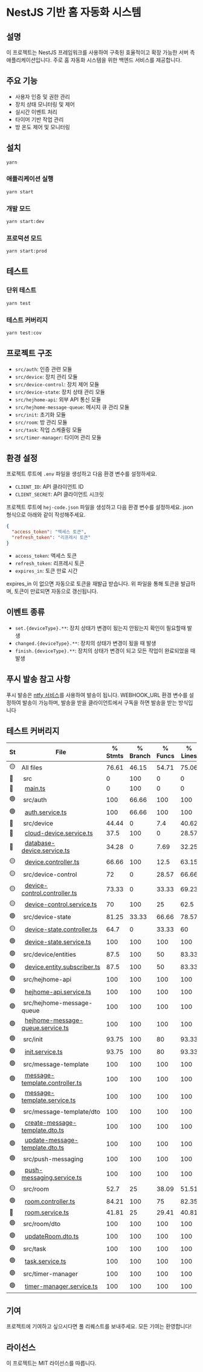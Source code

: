 # NestJS 기반 홈 자동화 시스템

## 설명

이 프로젝트는 NestJS 프레임워크를 사용하여 구축된 효율적이고 확장 가능한 서버 측 애플리케이션입니다. 주로 홈 자동화 시스템을 위한 백엔드 서비스를 제공합니다.

## 주요 기능

- 사용자 인증 및 권한 관리
- 장치 상태 모니터링 및 제어
- 실시간 이벤트 처리
- 타이머 기반 작업 관리
- 방 온도 제어 및 모니터링

## 설치

```bash
yarn
```

### 애플리케이션 실행

```bash
yarn start
```

### 개발 모드

```bash
yarn start:dev
```

### 프로덕션 모드

```bash
yarn start:prod
```

## 테스트

### 단위 테스트

```bash
yarn test
```

### 테스트 커버리지

```bash
yarn test:cov
```

## 프로젝트 구조

- `src/auth`: 인증 관련 모듈
- `src/device`: 장치 관리 모듈
- `src/device-control`: 장치 제어 모듈
- `src/device-state`: 장치 상태 관리 모듈
- `src/hejhome-api`: 외부 API 통신 모듈
- `src/hejhome-message-queue`: 메시지 큐 관리 모듈
- `src/init`: 초기화 모듈
- `src/room`: 방 관리 모듈
- `src/task`: 작업 스케줄링 모듈
- `src/timer-manager`: 타이머 관리 모듈

## 환경 설정

프로젝트 루트에 `.env` 파일을 생성하고 다음 환경 변수를 설정하세요.

- `CLIENT_ID`: API 클라이언트 ID
- `CLIENT_SECRET`: API 클라이언트 시크릿

프로젝트 루트에 `hej-code.json` 파일을 생성하고 다음 환경 변수를 설정하세요.
json 형식으로 아래와 같이 작성해주세요.

```json
{
  "access_token": "액세스 토큰",
  "refresh_token": "리프레시 토큰"
}
```

- `access_token`: 액세스 토큰
- `refresh_token`: 리프레시 토큰
- `expires_in`: 토큰 만료 시간

expires_in 이 없으면 자동으로 토큰을 재발급 받습니다.
위 파일을 통해 토큰을 발급하며, 토큰이 만료되면 자동으로 갱신됩니다.

## 이벤트 종류

- `set.{deviceType}.**`: 장치 상태가 변경이 됬는지 안됬는지 확인이 필요할때 발생
- `changed.{deviceType}.**`: 장치의 상태가 변경이 됬을 때 발생
- `finish.{deviceType}.**`: 장치의 상태가 변경이 되고 모든 작업이 완료되었을 때 발생

## 푸시 발송 참고 사항

푸시 발송은 [ntfy 서비스](https://ntfy.sh/)를 사용하여 발송이 됩니다.
WEBHOOK_URL 환경 변수를 설정하여 발송이 가능하며, 발송을 받을 클라이언트에서 구독을 하면 발송을 받는 방식입니다

## 테스트 커버리지

<!-- coverage.md -->
St|File                               | % Stmts | % Branch | % Funcs | % Lines | Uncovered Line #s    
--|-----------------------------------|---------|----------|---------|---------|----------------------
🟡|All files                          |   76.61 |    46.15 |   54.71 |   75.06 |                      
🔴|&nbsp;src|       0 |      100 |       0 |       0 |                      
🔴|&nbsp;&nbsp;[main.ts](https://github.com/sungmun/local-automation-system-nestjs/blob/71fcd8afaa9010be2e166ff3caa606b409b37180/src/main.ts)|       0 |      100 |       0 |       0 |[1-11](https://github.com/sungmun/local-automation-system-nestjs/blob/71fcd8afaa9010be2e166ff3caa606b409b37180/src/main.ts#L1-L11)
🟢|&nbsp;src/auth|     100 |    66.66 |     100 |     100 |                      
🟢|&nbsp;&nbsp;[auth.service.ts](https://github.com/sungmun/local-automation-system-nestjs/blob/71fcd8afaa9010be2e166ff3caa606b409b37180/src/auth/auth.service.ts)|     100 |    66.66 |     100 |     100 |[23](https://github.com/sungmun/local-automation-system-nestjs/blob/71fcd8afaa9010be2e166ff3caa606b409b37180/src/auth/auth.service.ts#L23)
🔴|&nbsp;src/device|   44.44 |        0 |     7.4 |   40.62 |                      
🔴|&nbsp;&nbsp;[cloud-device.service.ts](https://github.com/sungmun/local-automation-system-nestjs/blob/71fcd8afaa9010be2e166ff3caa606b409b37180/src/device/cloud-device.service.ts)|    37.5 |      100 |       0 |   28.57 |[12-41](https://github.com/sungmun/local-automation-system-nestjs/blob/71fcd8afaa9010be2e166ff3caa606b409b37180/src/device/cloud-device.service.ts#L12-L41)
🔴|&nbsp;&nbsp;[database-device.service.ts](https://github.com/sungmun/local-automation-system-nestjs/blob/71fcd8afaa9010be2e166ff3caa606b409b37180/src/device/database-device.service.ts)|   34.28 |        0 |    7.69 |   32.25 |[26-102](https://github.com/sungmun/local-automation-system-nestjs/blob/71fcd8afaa9010be2e166ff3caa606b409b37180/src/device/database-device.service.ts#L26-L102)
🟡|&nbsp;&nbsp;[device.controller.ts](https://github.com/sungmun/local-automation-system-nestjs/blob/71fcd8afaa9010be2e166ff3caa606b409b37180/src/device/device.controller.ts)|   66.66 |      100 |    12.5 |   63.15 |[12](https://github.com/sungmun/local-automation-system-nestjs/blob/71fcd8afaa9010be2e166ff3caa606b409b37180/src/device/device.controller.ts#L12),[16](https://github.com/sungmun/local-automation-system-nestjs/blob/71fcd8afaa9010be2e166ff3caa606b409b37180/src/device/device.controller.ts#L16),[20](https://github.com/sungmun/local-automation-system-nestjs/blob/71fcd8afaa9010be2e166ff3caa606b409b37180/src/device/device.controller.ts#L20),[28](https://github.com/sungmun/local-automation-system-nestjs/blob/71fcd8afaa9010be2e166ff3caa606b409b37180/src/device/device.controller.ts#L28),[36](https://github.com/sungmun/local-automation-system-nestjs/blob/71fcd8afaa9010be2e166ff3caa606b409b37180/src/device/device.controller.ts#L36),[44](https://github.com/sungmun/local-automation-system-nestjs/blob/71fcd8afaa9010be2e166ff3caa606b409b37180/src/device/device.controller.ts#L44),[49](https://github.com/sungmun/local-automation-system-nestjs/blob/71fcd8afaa9010be2e166ff3caa606b409b37180/src/device/device.controller.ts#L49)
🟡|&nbsp;src/device-control|      72 |        0 |   28.57 |   66.66 |                      
🟡|&nbsp;&nbsp;[device-control.controller.ts](https://github.com/sungmun/local-automation-system-nestjs/blob/71fcd8afaa9010be2e166ff3caa606b409b37180/src/device-control/device-control.controller.ts)|   73.33 |        0 |   33.33 |   69.23 |[18-25](https://github.com/sungmun/local-automation-system-nestjs/blob/71fcd8afaa9010be2e166ff3caa606b409b37180/src/device-control/device-control.controller.ts#L18-L25)
🟡|&nbsp;&nbsp;[device-control.service.ts](https://github.com/sungmun/local-automation-system-nestjs/blob/71fcd8afaa9010be2e166ff3caa606b409b37180/src/device-control/device-control.service.ts)|      70 |      100 |      25 |    62.5 |[12-25](https://github.com/sungmun/local-automation-system-nestjs/blob/71fcd8afaa9010be2e166ff3caa606b409b37180/src/device-control/device-control.service.ts#L12-L25)
🟢|&nbsp;src/device-state|   81.25 |    33.33 |   66.66 |   78.57 |                      
🟡|&nbsp;&nbsp;[device-state.controller.ts](https://github.com/sungmun/local-automation-system-nestjs/blob/71fcd8afaa9010be2e166ff3caa606b409b37180/src/device-state/device-state.controller.ts)|    64.7 |        0 |   33.33 |      60 |[22-27](https://github.com/sungmun/local-automation-system-nestjs/blob/71fcd8afaa9010be2e166ff3caa606b409b37180/src/device-state/device-state.controller.ts#L22-L27),[33](https://github.com/sungmun/local-automation-system-nestjs/blob/71fcd8afaa9010be2e166ff3caa606b409b37180/src/device-state/device-state.controller.ts#L33)
🟢|&nbsp;&nbsp;[device-state.service.ts](https://github.com/sungmun/local-automation-system-nestjs/blob/71fcd8afaa9010be2e166ff3caa606b409b37180/src/device-state/device-state.service.ts)|     100 |      100 |     100 |     100 |
🟢|&nbsp;src/device/entities|    87.5 |      100 |      50 |   83.33 |                      
🟢|&nbsp;&nbsp;[device.entity.subscriber.ts](https://github.com/sungmun/local-automation-system-nestjs/blob/71fcd8afaa9010be2e166ff3caa606b409b37180/src/device/entities/device.entity.subscriber.ts)|    87.5 |      100 |      50 |   83.33 |[12](https://github.com/sungmun/local-automation-system-nestjs/blob/71fcd8afaa9010be2e166ff3caa606b409b37180/src/device/entities/device.entity.subscriber.ts#L12)
🟢|&nbsp;src/hejhome-api|     100 |      100 |     100 |     100 |                      
🟢|&nbsp;&nbsp;[hejhome-api.service.ts](https://github.com/sungmun/local-automation-system-nestjs/blob/71fcd8afaa9010be2e166ff3caa606b409b37180/src/hejhome-api/hejhome-api.service.ts)|     100 |      100 |     100 |     100 |
🟢|&nbsp;src/hejhome-message-queue|     100 |      100 |     100 |     100 |                      
🟢|&nbsp;&nbsp;[hejhome-message-queue.service.ts](https://github.com/sungmun/local-automation-system-nestjs/blob/71fcd8afaa9010be2e166ff3caa606b409b37180/src/hejhome-message-queue/hejhome-message-queue.service.ts)|     100 |      100 |     100 |     100 |
🟢|&nbsp;src/init|   93.75 |      100 |      80 |   93.33 |                      
🟢|&nbsp;&nbsp;[init.service.ts](https://github.com/sungmun/local-automation-system-nestjs/blob/71fcd8afaa9010be2e166ff3caa606b409b37180/src/init/init.service.ts)|   93.75 |      100 |      80 |   93.33 |[25](https://github.com/sungmun/local-automation-system-nestjs/blob/71fcd8afaa9010be2e166ff3caa606b409b37180/src/init/init.service.ts#L25),[50](https://github.com/sungmun/local-automation-system-nestjs/blob/71fcd8afaa9010be2e166ff3caa606b409b37180/src/init/init.service.ts#L50)
🟢|&nbsp;src/message-template|     100 |      100 |     100 |     100 |                      
🟢|&nbsp;&nbsp;[message-template.controller.ts](https://github.com/sungmun/local-automation-system-nestjs/blob/71fcd8afaa9010be2e166ff3caa606b409b37180/src/message-template/message-template.controller.ts)|     100 |      100 |     100 |     100 |
🟢|&nbsp;&nbsp;[message-template.service.ts](https://github.com/sungmun/local-automation-system-nestjs/blob/71fcd8afaa9010be2e166ff3caa606b409b37180/src/message-template/message-template.service.ts)|     100 |      100 |     100 |     100 |
🟢|&nbsp;src/message-template/dto|     100 |      100 |     100 |     100 |                      
🟢|&nbsp;&nbsp;[create-message-template.dto.ts](https://github.com/sungmun/local-automation-system-nestjs/blob/71fcd8afaa9010be2e166ff3caa606b409b37180/src/message-template/dto/create-message-template.dto.ts)|     100 |      100 |     100 |     100 |
🟢|&nbsp;&nbsp;[update-message-template.dto.ts](https://github.com/sungmun/local-automation-system-nestjs/blob/71fcd8afaa9010be2e166ff3caa606b409b37180/src/message-template/dto/update-message-template.dto.ts)|     100 |      100 |     100 |     100 |
🟢|&nbsp;src/push-messaging|     100 |      100 |     100 |     100 |                      
🟢|&nbsp;&nbsp;[push-messaging.service.ts](https://github.com/sungmun/local-automation-system-nestjs/blob/71fcd8afaa9010be2e166ff3caa606b409b37180/src/push-messaging/push-messaging.service.ts)|     100 |      100 |     100 |     100 |
🟡|&nbsp;src/room|    52.7 |       25 |   38.09 |   51.51 |                      
🟢|&nbsp;&nbsp;[room.controller.ts](https://github.com/sungmun/local-automation-system-nestjs/blob/71fcd8afaa9010be2e166ff3caa606b409b37180/src/room/room.controller.ts)|   84.21 |      100 |      75 |   82.35 |[14-16](https://github.com/sungmun/local-automation-system-nestjs/blob/71fcd8afaa9010be2e166ff3caa606b409b37180/src/room/room.controller.ts#L14-L16)
🔴|&nbsp;&nbsp;[room.service.ts](https://github.com/sungmun/local-automation-system-nestjs/blob/71fcd8afaa9010be2e166ff3caa606b409b37180/src/room/room.service.ts)|   41.81 |       25 |   29.41 |   40.81 |[32](https://github.com/sungmun/local-automation-system-nestjs/blob/71fcd8afaa9010be2e166ff3caa606b409b37180/src/room/room.service.ts#L32),[43-62](https://github.com/sungmun/local-automation-system-nestjs/blob/71fcd8afaa9010be2e166ff3caa606b409b37180/src/room/room.service.ts#L43-L62),[70-123](https://github.com/sungmun/local-automation-system-nestjs/blob/71fcd8afaa9010be2e166ff3caa606b409b37180/src/room/room.service.ts#L70-L123)
🟢|&nbsp;src/room/dto|     100 |      100 |     100 |     100 |                      
🟢|&nbsp;&nbsp;[updateRoom.dto.ts](https://github.com/sungmun/local-automation-system-nestjs/blob/71fcd8afaa9010be2e166ff3caa606b409b37180/src/room/dto/updateRoom.dto.ts)|     100 |      100 |     100 |     100 |
🟢|&nbsp;src/task|     100 |      100 |     100 |     100 |                      
🟢|&nbsp;&nbsp;[task.service.ts](https://github.com/sungmun/local-automation-system-nestjs/blob/71fcd8afaa9010be2e166ff3caa606b409b37180/src/task/task.service.ts)|     100 |      100 |     100 |     100 |
🟢|&nbsp;src/timer-manager|     100 |      100 |     100 |     100 |                      
🟢|&nbsp;&nbsp;[timer-manager.service.ts](https://github.com/sungmun/local-automation-system-nestjs/blob/71fcd8afaa9010be2e166ff3caa606b409b37180/src/timer-manager/timer-manager.service.ts)|     100 |      100 |     100 |     100 |

## 기여

프로젝트에 기여하고 싶으시다면 풀 리퀘스트를 보내주세요. 모든 기여는 환영합니다!

## 라이선스

이 프로젝트는 MIT 라이선스를 따릅니다.
